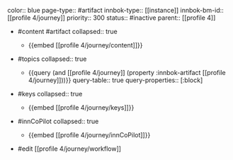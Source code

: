 color:: blue
page-type:: #artifact
innbok-type:: [[instance]]
innbok-bm-id:: [[profile 4/journey]]
priority:: 300
status:: #inactive
parent:: [[profile 4]]

- #content #artifact
  collapsed:: true
	- {{embed [[profile 4/journey/content]]}}
- #topics
   collapsed:: true
    - {{query (and [[profile 4/journey]] (property :innbok-artifact [[profile 4/journey]]))}}
      query-table:: true
      query-properties:: [:block]
- #keys
  collapsed:: true
	- {{embed [[profile 4/journey/keys]]}}
- #innCoPilot
   collapsed:: true
	 - {{embed [[profile 4/journey/innCoPilot]]}}

- #edit [[profile 4/journey/workflow]]

